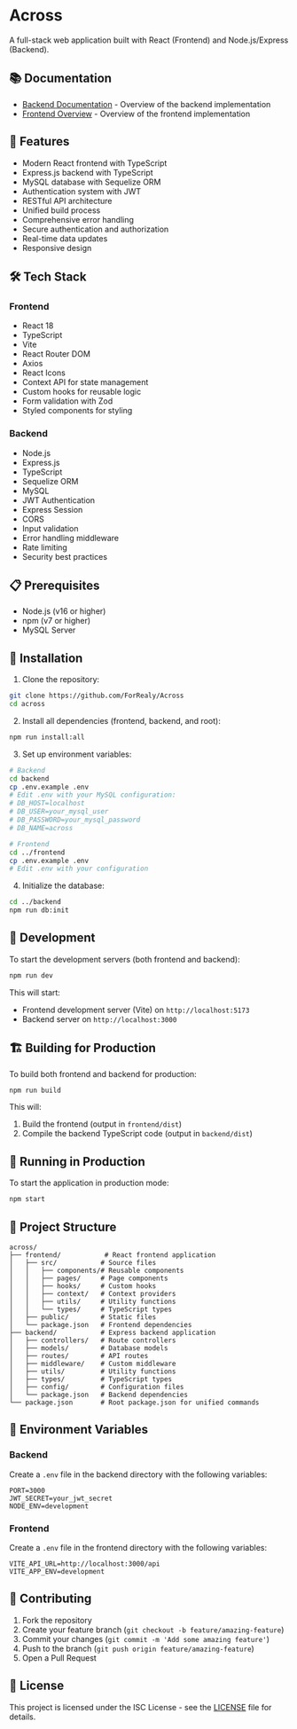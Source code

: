 # Across

A full-stack web application built with React (Frontend) and Node.js/Express (Backend).

## 📚 Documentation

- [Backend Documentation](#backend) - Overview of the backend implementation
- [Frontend Overview](#frontend) - Overview of the frontend implementation

## 🚀 Features

- Modern React frontend with TypeScript
- Express.js backend with TypeScript
- MySQL database with Sequelize ORM
- Authentication system with JWT
- RESTful API architecture
- Unified build process
- Comprehensive error handling
- Secure authentication and authorization
- Real-time data updates
- Responsive design

## 🛠️ Tech Stack

### Frontend
- React 18
- TypeScript
- Vite
- React Router DOM
- Axios
- React Icons
- Context API for state management
- Custom hooks for reusable logic
- Form validation with Zod
- Styled components for styling

### Backend
- Node.js
- Express.js
- TypeScript
- Sequelize ORM
- MySQL
- JWT Authentication
- Express Session
- CORS
- Input validation
- Error handling middleware
- Rate limiting
- Security best practices

## 📋 Prerequisites

- Node.js (v16 or higher)
- npm (v7 or higher)
- MySQL Server

## 🔧 Installation

1. Clone the repository:
```bash
git clone https://github.com/ForRealy/Across
cd across
```

2. Install all dependencies (frontend, backend, and root):
```bash
npm run install:all
```

3. Set up environment variables:
```bash
# Backend
cd backend
cp .env.example .env
# Edit .env with your MySQL configuration:
# DB_HOST=localhost
# DB_USER=your_mysql_user
# DB_PASSWORD=your_mysql_password
# DB_NAME=across

# Frontend
cd ../frontend
cp .env.example .env
# Edit .env with your configuration
```

4. Initialize the database:
```bash
cd ../backend
npm run db:init
```

## 🚀 Development

To start the development servers (both frontend and backend):

```bash
npm run dev
```

This will start:
- Frontend development server (Vite) on `http://localhost:5173`
- Backend server on `http://localhost:3000`

## 🏗️ Building for Production

To build both frontend and backend for production:

```bash
npm run build
```

This will:
1. Build the frontend (output in `frontend/dist`)
2. Compile the backend TypeScript code (output in `backend/dist`)

## 🚀 Running in Production

To start the application in production mode:

```bash
npm start
```

## 📁 Project Structure

```
across/
├── frontend/           # React frontend application
│   ├── src/           # Source files
│   │   ├── components/# Reusable components
│   │   ├── pages/     # Page components
│   │   ├── hooks/     # Custom hooks
│   │   ├── context/   # Context providers
│   │   ├── utils/     # Utility functions
│   │   └── types/     # TypeScript types
│   ├── public/        # Static files
│   └── package.json   # Frontend dependencies
├── backend/           # Express backend application
│   ├── controllers/   # Route controllers
│   ├── models/        # Database models
│   ├── routes/        # API routes
│   ├── middleware/    # Custom middleware
│   ├── utils/         # Utility functions
│   ├── types/         # TypeScript types
│   ├── config/        # Configuration files
│   └── package.json   # Backend dependencies
└── package.json       # Root package.json for unified commands
```

## 🔐 Environment Variables

### Backend
Create a `.env` file in the backend directory with the following variables:
```
PORT=3000
JWT_SECRET=your_jwt_secret
NODE_ENV=development
```

### Frontend
Create a `.env` file in the frontend directory with the following variables:
```
VITE_API_URL=http://localhost:3000/api
VITE_APP_ENV=development
```

## 🤝 Contributing

1. Fork the repository
2. Create your feature branch (`git checkout -b feature/amazing-feature`)
3. Commit your changes (`git commit -m 'Add some amazing feature'`)
4. Push to the branch (`git push origin feature/amazing-feature`)
5. Open a Pull Request

## 📄 License

This project is licensed under the ISC License - see the [LICENSE](LICENSE) file for details.
